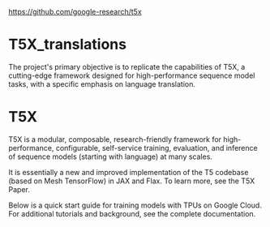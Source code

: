 https://github.com/google-research/t5x 

# T5X_translations
The project's primary objective is to replicate the capabilities of T5X, a cutting-edge framework designed for high-performance sequence model tasks, with a specific emphasis on language translation. 

# T5X
T5X is a modular, composable, research-friendly framework for high-performance, configurable, self-service training, evaluation, and inference of sequence models (starting with language) at many scales.

It is essentially a new and improved implementation of the T5 codebase (based on Mesh TensorFlow) in JAX and Flax. To learn more, see the T5X Paper.

Below is a quick start guide for training models with TPUs on Google Cloud. For additional tutorials and background, see the complete documentation.
